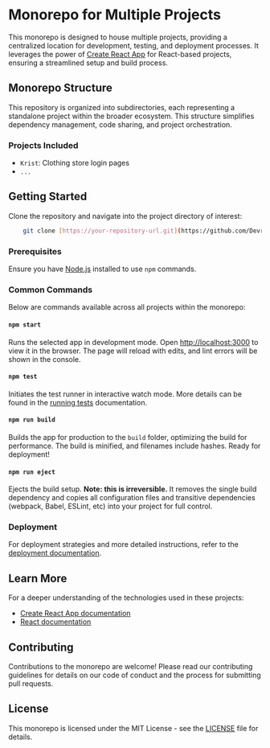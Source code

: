 # Monorepo for Multiple Projects

This monorepo is designed to house multiple projects, providing a centralized location for development, testing, and deployment processes. It leverages the power of [Create React App](https://github.com/facebook/create-react-app) for React-based projects, ensuring a streamlined setup and build process.

## Monorepo Structure

This repository is organized into subdirectories, each representing a standalone project within the broader ecosystem. This structure simplifies dependency management, code sharing, and project orchestration.

### Projects Included

- `Krist`: Clothing store login pages
- `...`

## Getting Started

Clone the repository and navigate into the project directory of interest:

```bash
    git clone [https://your-repository-url.git](https://github.com/DevrMichael/web-portfolio.git)
```

### Prerequisites

Ensure you have [Node.js](https://nodejs.org/) installed to use `npm` commands.

### Common Commands

Below are commands available across all projects within the monorepo:

#### `npm start`

Runs the selected app in development mode. Open [http://localhost:3000](http://localhost:3000) to view it in the browser. The page will reload with edits, and lint errors will be shown in the console.

#### `npm test`

Initiates the test runner in interactive watch mode. More details can be found in the [running tests](https://facebook.github.io/create-react-app/docs/running-tests) documentation.

#### `npm run build`

Builds the app for production to the `build` folder, optimizing the build for performance. The build is minified, and filenames include hashes. Ready for deployment!

#### `npm run eject`

Ejects the build setup. **Note: this is irreversible.** It removes the single build dependency and copies all configuration files and transitive dependencies (webpack, Babel, ESLint, etc) into your project for full control.

### Deployment

For deployment strategies and more detailed instructions, refer to the [deployment documentation](https://facebook.github.io/create-react-app/docs/deployment).

## Learn More

For a deeper understanding of the technologies used in these projects:

- [Create React App documentation](https://facebook.github.io/create-react-app/docs/getting-started)
- [React documentation](https://reactjs.org/)

## Contributing

Contributions to the monorepo are welcome! Please read our contributing guidelines for details on our code of conduct and the process for submitting pull requests.

## License

This monorepo is licensed under the MIT License - see the [LICENSE](https://opensource.org/license/mit) file for details.
